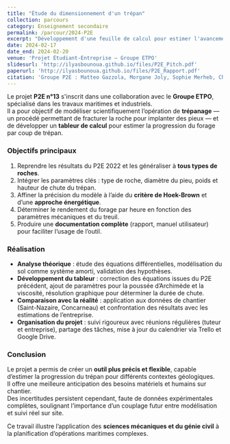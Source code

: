 ```yaml
---
title: "Étude du dimensionnement d'un trépan"
collection: parcours
category: Enseignement secondaire
permalink: /parcour/2024-P2E
excerpt: "Développement d'une feuille de calcul pour estimer l'avancement du forage par coup de trépan, en généralisant le modèle à tous types de roches."
date: 2024-02-17
date_end: 2024-02-20
venue: 'Projet Étudiant-Entreprise – Groupe ETPO'
slidesurl: 'http://ilyasbounoua.github.io/files/P2E_Pitch.pdf'
paperurl: 'http://ilyasbounoua.github.io/files/P2E_Rapport.pdf'
citation: 'Groupe P2E : Matteo Gazzola, Morgane Joly, Sophie Merheb, Charline Proutier, Pierre-Jules Gagnière, Ilyas Bounoua (2024). &quot;Étude du dimensionnement d’un trépan.&quot; <i>P2E n°13 – Groupe ETPO</i>.'
---
```


Le projet **P2E n°13** s'inscrit dans une collaboration avec le **Groupe ETPO**, spécialisé dans les travaux maritimes et industriels.  
Il a pour objectif de modéliser scientifiquement l’opération de **trépanage** — un procédé permettant de fracturer la roche pour implanter des pieux — et de développer un **tableur de calcul** pour estimer la progression du forage par coup de trépan.

### Objectifs principaux
1. Reprendre les résultats du P2E 2022 et les généraliser à **tous types de roches**.  
2. Intégrer les paramètres clés : type de roche, diamètre du pieu, poids et hauteur de chute du trépan.  
3. Affiner la précision du modèle à l’aide du **critère de Hoek-Brown** et d’une **approche énergétique**.  
4. Déterminer le rendement du forage par heure en fonction des paramètres mécaniques et du treuil.  
5. Produire une **documentation complète** (rapport, manuel utilisateur) pour faciliter l’usage de l’outil.

### Réalisation
- **Analyse théorique** : étude des équations différentielles, modélisation du sol comme système amorti, validation des hypothèses.  
- **Développement du tableur** : correction des équations issues du P2E précédent, ajout de paramètres pour la poussée d’Archimède et la viscosité, résolution graphique pour déterminer la durée de chute.  
- **Comparaison avec la réalité** : application aux données de chantier (Saint-Nazaire, Concarneau) et confrontation des résultats avec les estimations de l’entreprise.  
- **Organisation du projet** : suivi rigoureux avec réunions régulières (tuteur et entreprise), partage des tâches, mise à jour du calendrier via Trello et Google Drive.

### Conclusion
Le projet a permis de créer un **outil plus précis et flexible**, capable d’estimer la progression du trépan pour différents contextes géologiques.  
Il offre une meilleure anticipation des besoins matériels et humains sur chantier.  
Des incertitudes persistent cependant, faute de données expérimentales complètes, soulignant l’importance d’un couplage futur entre modélisation et suivi réel sur site.

Ce travail illustre l’application des **sciences mécaniques et du génie civil** à la planification d’opérations maritimes complexes.